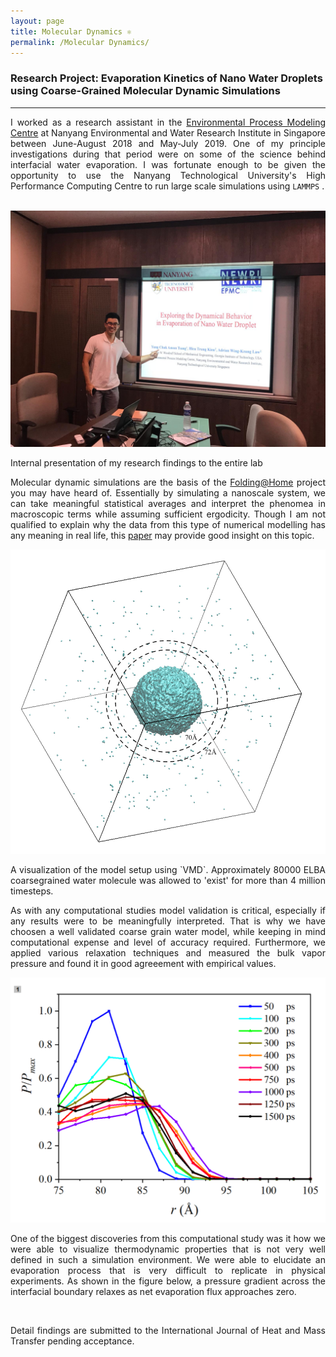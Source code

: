 ```yaml
---
layout: page
title: Molecular Dynamics ⚛️
permalink: /Molecular Dynamics/
---
```

### Research Project: Evaporation Kinetics of Nano Water Droplets using Coarse-Grained Molecular Dynamic Simulations
---
<div align="justify">
I worked as a research assistant in the <a href="http://newri.ntu.edu.sg/Research/NEWRI%20Research%20Domain/EPMC/Pages/Overview.aspx">Environmental Process Modeling Centre</a> at
Nanyang Environmental and Water Research Institute in Singapore between June-August 2018 and May-July 2019.
One of my principle investigations during that period were on some of the science behind interfacial water evaporation.
I was fortunate enough to be given the opportunity to use the Nanyang Technological University's
High Performance Computing Centre to run large scale simulations using <code>LAMMPS</code> .<br />
</div>
<br />

<p align="center">
  <img width="auto" height="auto" src="/assets/photo6.JPG">
  <figcaption>Internal presentation of my research findings to the entire lab</figcaption>
</p>

<div align="justify">

Molecular dynamic simulations are the basis of the <a href="https://foldingathome.org/">Folding@Home</a> project you may have heard of. Essentially by simulating a nanoscale system, we can take meaningful statistical averages and interpret the phenomea in macroscopic terms while assuming sufficient ergodicity.
Though I am not qualified to explain why the data from this type of numerical modelling has any meaning in real life, this <a href="https://www.ncbi.nlm.nih.gov/pmc/articles/PMC2800798/pdf/nihms-127989.pdf">paper</a>
 may provide good insight on this topic.


<p align="center">
  <img width="auto" height="auto" src="/assets/photo420.jpg">
  <figcaption>A visualization of the model setup using `VMD`. Approximately 80000 ELBA coarsegrained water molecule was allowed to 'exist' for more than 4 million timesteps.</figcaption>
</p>

As with any computational studies model validation is critical, especially if any results were to be meaningfully interpreted. That is why we have choosen a well validated coarse grain water model,
 while keeping in mind computational expense and level of accuracy required. Furthermore, we applied various relaxation techniques and measured the bulk vapor pressure and found it in good agreeement with
 empirical values.

<p align="center">
  <img width="auto" height="auto" src="/assets/photo106.png">
</p>

One of the biggest discoveries from this computational study was it how we were able to visualize thermodynamic properties that is not very well defined in such a simulation environment.
We were able to elucidate an evaporation process that is very difficult to replicate in physical experiments. As shown in the figure below,
 a pressure gradient across the interfacial boundary relaxes as net evaporation flux approaches zero.

<br />

Detail findings are submitted to the International Journal of Heat and Mass Transfer pending acceptance.
</div>
